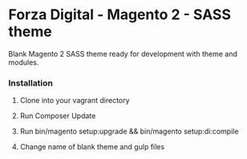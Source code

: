 # Forza Digital - Magento 2 - SASS theme #

Blank Magento 2 SASS theme ready for development with theme and modules.


### Installation ###

1) Clone into your vagrant directory

2) Run Composer Update

3) Run bin/magento setup:upgrade && bin/magento setup:di:compile

4) Change name of blank theme and gulp files

